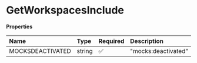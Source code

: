 # GetWorkspacesInclude

**Properties**

| Name             | Type   | Required | Description         |
| :--------------- | :----- | :------- | :------------------ |
| MOCKSDEACTIVATED | string | ✅       | "mocks:deactivated" |

<!-- This file was generated by liblab | https://liblab.com/ -->
